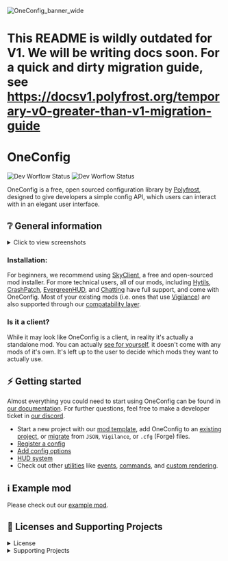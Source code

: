 ![OneConfig_banner_wide](https://user-images.githubusercontent.com/62163840/226811571-ffe7a524-c96a-4b6e-9ca9-d29439f5174f.png)

# This README is wildly outdated for V1. We will be writing docs soon. For a quick and dirty migration guide, see https://docsv1.polyfrost.org/temporary-v0-greater-than-v1-migration-guide

# OneConfig
![Dev Worflow Status](https://img.shields.io/github/actions/workflow/status/Polyfrost/OneConfig/release.yml?style=for-the-badge&color=1452cc&label=release)
![Dev Worflow Status](https://img.shields.io/github/actions/workflow/status/Polyfrost/OneConfig/build.yml?style=for-the-badge&color=1452cc&label=build)

OneConfig is a free, open sourced configuration library by [Polyfrost](https://polyfrost.org), designed to give developers a simple config API, which users can interact with in an elegant user interface.

## ❔ General information

<details>
  <summary>Click to view screenshots</summary>
  <img src="https://user-images.githubusercontent.com/62163840/226493559-8cf2e7a9-99fe-4388-a479-8463132260ac.png">
  <img src="https://user-images.githubusercontent.com/62163840/196335017-0ef66813-1500-4279-a6b1-565ec0741816.png">
  <img src="https://user-images.githubusercontent.com/62163840/196335021-2df9bf19-d8d8-4872-ac57-1f6a53769cdd.png">
  <img src="https://user-images.githubusercontent.com/62163840/196335012-9c0f098e-4214-42cf-a83a-9bcbe65a240b.png">
</details>

### Installation:
For beginners, we recommend using [SkyClient](https://skyclient.co/), a free and open-sourced mod installer. For more technical users, all of our mods, including [Hytils](https://github.com/Polyfrost/Hytils-Reborn), [CrashPatch](https://github.com/Polyfrost/crashpatch), [EvergreenHUD](https://github.com/Polyfrost/EvergreenHUD), and [Chatting](https://github.com/Polyfrost/chatting) have full support, and come with OneConfig. Most of your existing mods (i.e. ones that use [Vigilance](https://github.com/EssentialGG/Vigilance)) are also supported through our [compatability layer](https://docs.polyfrost.org/oneconfig/config/compatibility).

### Is it a client?
While it may look like OneConfig is a client, in reality it's actually a standalone mod. You can actually [see for yourself](https://github.com/Polyfrost/OneConfig-Bootstrap), it doesn't come with any mods of it's own. It's left up to the user to decide which mods they want to actually use.


## ⚡️ Getting started
Almost everything you could need to start using OneConfig can be found in [our documentation](https://docs.polyfrost.org). For further questions, feel free to make a developer ticket in [our discord](https://polyfrost.org/discord).

- Start a new project with our [mod template](https://github.com/Polyfrost/OneConfigExampleMod/), add OneConfig to an [existing project](https://docs.polyfrost.org/oneconfig/getting-started), or [migrate](https://docs.polyfrost.org/oneconfig/config/compatibility) from ``JSON``, ``Vigilance``, or ``.cfg`` (Forge) files.
- [Register a config](https://docs.polyfrost.org/oneconfig/config/creating-a-config)
- [Add config options](https://docs.polyfrost.org/oneconfig/config/adding-options)
- [HUD system](https://docs.polyfrost.org/oneconfig/huds/creating-a-hud)
- Check out other [utilities](https://docs.polyfrost.org/oneconfig/utils/oneconfigs-utilities) like [events](https://docs.polyfrost.org/oneconfig/events/event-basics), [commands](https://docs.polyfrost.org/oneconfig/commands/commands), and [custom rendering](https://docs.polyfrost.org/oneconfig/gui/render-manager).

## ℹ️ Example mod
Please check out our [example mod](https://github.com/Polyfrost/OneConfigExampleMod/).

## 📄 Licenses and Supporting Projects
<details>
  <summary>License</summary>
  OneConfig is free and open-source. Except where noted otherwise (below and/or in individual files), all code is licensed under BOTH 
- version 3 of the GNU Lesser General Public License, **AND**
- the Additional Terms Applicable to OneConfig, version 1.0 of the Additional Terms or (at your option) any later version.

Copies of version 3 of the GNU Lesser General Public License, version 1.0 of the Additional Terms Applicable to OneConfig, and version 3 of the GNU General Public License (which the GNU LGPLv3 supplements) can be found in the [**LICENSE**](https://github.com/Polyfrost/OneConfig/blob/master/LICENSE) file.

Polyfrost acts as the specified proxy when deciding whether future versions of the GNU Lesser General Public License shall apply. If Polyfrost publicly states the acceptance of a later version of the GNU Lesser General Public License, this is permanent authorization for you to choose that version for OneConfig. However, you **must still** be compliant with the Additional Terms Applicable to OneConfig.
</details>

<details>
  <summary>Supporting Projects</summary>

![YourKitLogo|50](https://www.yourkit.com/images/yklogo.png)

YourKit supports open source projects with innovative and intelligent tools
for monitoring and profiling Java and .NET applications. <br>
YourKit is the creator of [YourKit Java Profiler](https://www.yourkit.com/java/profiler/),
[YourKit .NET Profiler](https://www.yourkit.com/.net/profiler/),
and [YourKit YouMonitor](https://www.yourkit.com/youmonitor/).
</details>
